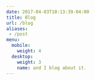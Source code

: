 ```yaml
---
date: 2017-04-03T10:13:39-04:00
title: Blog
url: /blog
aliases:
 - /post
menu:
  mobile:
    weight: 4
  desktop:
    weight: 3
    name: and I blog about it.
---
```


